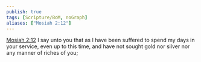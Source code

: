 ```yaml
---
publish: true
tags: [Scripture/BoM, noGraph]
aliases: ["Mosiah 2:12"]
---
```

[Mosiah 2:12](https://churchofjesuschrist.org/study/scriptures/bofm/mosiah/2?lang=eng&id=p12#p12) I say unto you that as I have been suffered to spend my days in your service, even up to this time, and have not sought gold nor silver nor any manner of riches of you;
